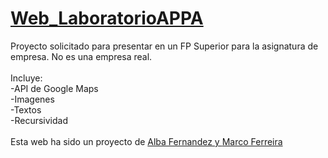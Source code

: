 # <a href="https://marcoapunto.github.io/Web_LaboratorioAPPA/" target="_blank">Web_LaboratorioAPPA

</a>
Proyecto solicitado para presentar en un FP Superior para la asignatura de empresa. No es una empresa real.
<br>
<br>
Incluye:
<br>
-API de Google Maps
<br>
-Imagenes
<br>
-Textos
<br>
-Recursividad
<br>
<br>
Esta web ha sido un proyecto de <a href="https://github.com/albafdez" target="_blank">Alba Fernandez y <a href="https://github.com/MarcoApunto" target="_blank">Marco Ferreira
</a>
